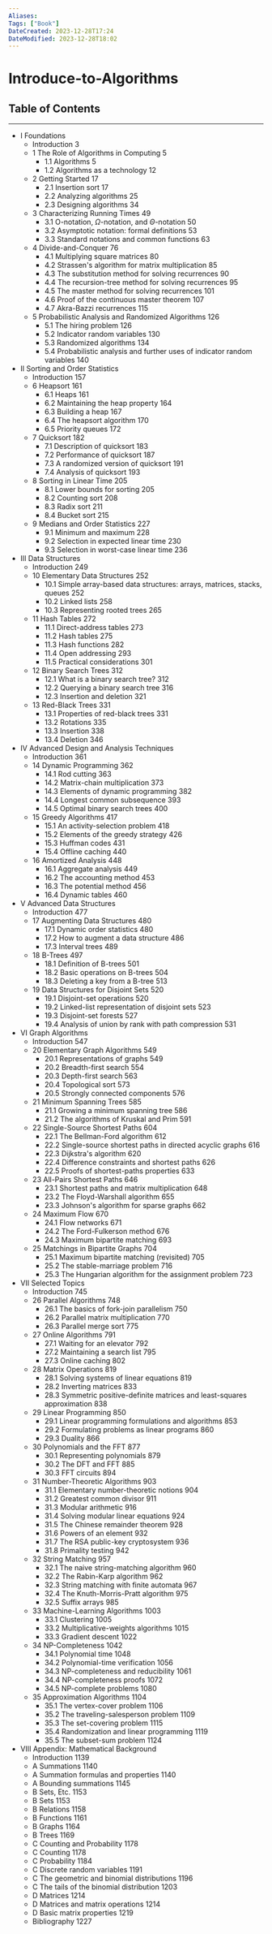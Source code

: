 ```yaml
---
Aliases: 
Tags: ["Book"]
DateCreated: 2023-12-28T17:24
DateModified: 2023-12-28T18:02
---
```

# Introduce-to-Algorithms

## Table of Contents
---
- I Foundations
	- Introduction 3
	- 1 The Role of Algorithms in Computing 5
		- 1.1 Algorithms 5
		- 1.2 Algorithms as a technology 12
	- 2 Getting Started 17
		- 2.1 Insertion sort 17
		- 2.2 Analyzing algorithms 25
		- 2.3 Designing algorithms 34
	- 3 Characterizing Running Times 49
		- 3.1 O-notation, $\Omega$-notation, and $\Theta$-notation 50
		- 3.2 Asymptotic notation: formal definitions 53
		- 3.3 Standard notations and common functions 63
	- 4 Divide-and-Conquer 76
		- 4.1 Multiplying square matrices 80
		- 4.2 Strassen's algorithm for matrix multiplication 85
		- 4.3 The substitution method for solving recurrences 90
		- 4.4 The recursion-tree method for solving recurrences 95
		- 4.5 The master method for solving recurrences 101
		- 4.6 Proof of the continuous master theorem 107
		- 4.7 Akra-Bazzi recurrences 115
	- 5 Probabilistic Analysis and Randomized Algorithms 126
		- 5.1 The hiring problem 126
		- 5.2 Indicator random variables 130
		- 5.3 Randomized algorithms 134
		- 5.4 Probabilistic analysis and further uses of indicator random variables 140
- II Sorting and Order Statistics
	- Introduction 157
	- 6 Heapsort 161
		- 6.1 Heaps 161
		- 6.2 Maintaining the heap property 164
		- 6.3 Building a heap 167
		- 6.4 The heapsort algorithm 170
		- 6.5 Priority queues 172
	- 7 Quicksort 182
		- 7.1 Description of quicksort 183
		- 7.2 Performance of quicksort 187
		- 7.3 A randomized version of quicksort 191
		- 7.4 Analysis of quicksort 193
	- 8 Sorting in Linear Time 205
		- 8.1 Lower bounds for sorting 205
		- 8.2 Counting sort 208
		- 8.3 Radix sort 211
		- 8.4 Bucket sort 215
	- 9 Medians and Order Statistics 227
		- 9.1 Minimum and maximum 228
		- 9.2 Selection in expected linear time 230
		- 9.3 Selection in worst-case linear time 236
- Ⅲ Data Structures
	- Introduction 249
	- 10 Elementary Data Structures 252
		- 10.1 Simple array-based data structures: arrays, matrices, stacks, queues 252
		- 10.2 Linked lists 258
		- 10.3 Representing rooted trees 265
	- 11 Hash Tables 272
		- 11.1 Direct-address tables 273
		- 11.2 Hash tables 275
		- 11.3 Hash functions 282
		- 11.4 Open addressing 293
		- 11.5 Practical considerations 301
	- 12 Binary Search Trees 312
		- 12.1 What is a binary search tree? 312
		- 12.2 Querying a binary search tree 316
		- 12.3 Insertion and deletion 321
	- 13 Red-Black Trees 331
		- 13.1 Properties of red-black trees 331
		- 13.2 Rotations 335
		- 13.3 Insertion 338
		- 13.4 Deletion 346
- IV Advanced Design and Analysis Techniques
	- Introduction 361
	- 14 Dynamic Programming 362
		- 14.1 Rod cutting 363
		- 14.2 Matrix-chain multiplication 373
		- 14.3 Elements of dynamic programming 382
		- 14.4 Longest common subsequence 393
		- 14.5 Optimal binary search trees 400
	- 15 Greedy Algorithms 417
		- 15.1 An activity-selection problem 418
		- 15.2 Elements of the greedy strategy 426
		- 15.3 Huffman codes 431
		- 15.4 Offline caching 440
	- 16 Amortized Analysis 448
		- 16.1 Aggregate analysis 449
		- 16.2 The accounting method 453
		- 16.3 The potential method 456
		- 16.4 Dynamic tables 460
- V Advanced Data Structures
	- Introduction 477
	- 17 Augmenting Data Structures 480
		- 17.1 Dynamic order statistics 480
		- 17.2 How to augment a data structure 486
		- 17.3 Interval trees 489
	- 18 B-Trees 497
		- 18.1 Definition of B-trees 501
		- 18.2 Basic operations on B-trees 504
		- 18.3 Deleting a key from a B-tree 513
	- 19 Data Structures for Disjoint Sets 520
		- 19.1 Disjoint-set operations 520
		- 19.2 Linked-list representation of disjoint sets 523
		- 19.3 Disjoint-set forests 527
		- 19.4 Analysis of union by rank with path compression 531
- VI Graph Algorithms
	- Introduction 547
	- 20 Elementary Graph Algorithms 549
		- 20.1 Representations of graphs 549
		- 20.2 Breadth-first search 554
		- 20.3 Depth-first search 563
		- 20.4 Topological sort 573
		- 20.5 Strongly connected components 576
	- 21 Minimum Spanning Trees 585
		- 21.1 Growing a minimum spanning tree 586
		- 21.2 The algorithms of Kruskal and Prim 591
	- 22 Single-Source Shortest Paths 604
		- 22.1 The Bellman-Ford algorithm 612
		- 22.2 Single-source shortest paths in directed acyclic graphs 616
		- 22.3 Dijkstra's algorithm 620
		- 22.4 Difference constraints and shortest paths 626
		- 22.5 Proofs of shortest-paths properties 633
	- 23 All-Pairs Shortest Paths 646
		- 23.1 Shortest paths and matrix multiplication 648
		- 23.2 The Floyd-Warshall algorithm 655
		- 23.3 Johnson's algorithm for sparse graphs 662
	- 24 Maximum Flow 670
		- 24.1 Flow networks 671
		- 24.2 The Ford-Fulkerson method 676
		- 24.3 Maximum bipartite matching 693
	- 25 Matchings in Bipartite Graphs 704
		- 25.1 Maximum bipartite matching (revisited) 705
		- 25.2 The stable-marriage problem 716
		- 25.3 The Hungarian algorithm for the assignment problem 723
- VII Selected Topics
	- Introduction 745
	- 26 Parallel Algorithms 748
		- 26.1 The basics of fork-join parallelism 750
		- 26.2 Parallel matrix multiplication 770
		- 26.3 Parallel merge sort 775
	- 27 Online Algorithms 791
		- 27.1 Waiting for an elevator 792
		- 27.2 Maintaining a search list 795
		- 27.3 Online caching 802
	- 28 Matrix Operations 819
		- 28.1 Solving systems of linear equations 819
		- 28.2 Inverting matrices 833
		- 28.3 Symmetric positive-definite matrices and least-squares approximation 838
	- 29 Linear Programming 850
		- 29.1 Linear programming formulations and algorithms 853
		- 29.2 Formulating problems as linear programs 860
		- 29.3 Duality 866
	- 30 Polynomials and the FFT 877
		- 30.1 Representing polynomials 879
		- 30.2 The DFT and FFT 885
		- 30.3 FFT circuits 894
	- 31 Number-Theoretic Algorithms 903
		- 31.1 Elementary number-theoretic notions 904
		- 31.2 Greatest common divisor 911
		- 31.3 Modular arithmetic 916
		- 31.4 Solving modular linear equations 924
		- 31.5 The Chinese remainder theorem 928
		- 31.6 Powers of an element 932
		- 31.7 The RSA public-key cryptosystem 936
		- 31.8 Primality testing 942
	- 32 String Matching 957
		- 32.1 The naive string-matching algorithm 960
		- 32.2 The Rabin-Karp algorithm 962
		- 32.3 String matching with finite automata 967
		- 32.4 The Knuth-Morris-Pratt algorithm 975
		- 32.5 Suffix arrays 985
	- 33 Machine-Learning Algorithms 1003
		- 33.1 Clustering 1005
		- 33.2 Multiplicative-weights algorithms 1015
		- 33.3 Gradient descent 1022
	- 34 NP-Completeness 1042
		- 34.1 Polynomial time 1048
		- 34.2 Polynomial-time verification 1056
		- 34.3 NP-completeness and reducibility 1061
		- 34.4 NP-completeness proofs 1072
		- 34.5 NP-complete problems 1080
	- 35 Approximation Algorithms 1104
		- 35.1 The vertex-cover problem 1106
		- 35.2 The traveling-salesperson problem 1109
		- 35.3 The set-covering problem 1115
		- 35.4 Randomization and linear programming 1119
		- 35.5 The subset-sum problem 1124
- VIII Appendix: Mathematical Background
	- Introduction 1139
	- A Summations 1140
	- A Summation formulas and properties 1140
	- A Bounding summations 1145
	- B Sets, Etc. 1153
	- B Sets 1153
	- B Relations 1158
	- B Functions 1161
	- B Graphs 1164
	- B Trees 1169
	- C Counting and Probability 1178
	- C Counting 1178
	- C Probability 1184
	- C Discrete random variables 1191
	- C The geometric and binomial distributions 1196
	- C The tails of the binomial distribution 1203
	- D Matrices 1214
	- D Matrices and matrix operations 1214
	- D Basic matrix properties 1219
	- Bibliography 1227
